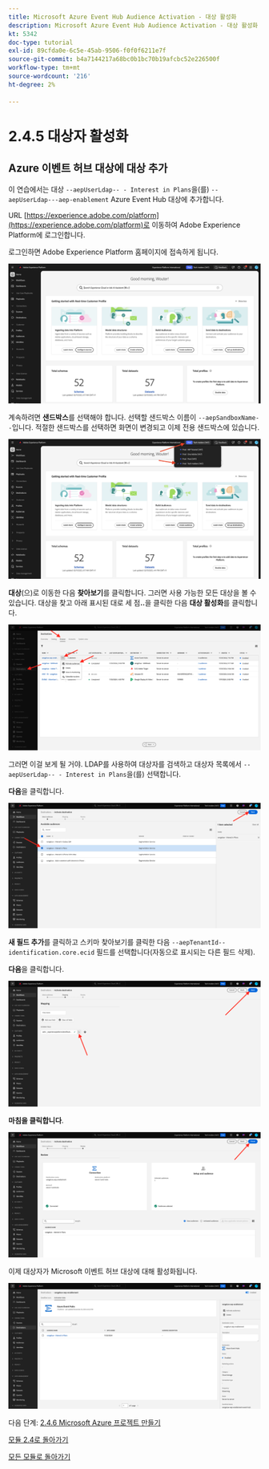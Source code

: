 ```yaml
---
title: Microsoft Azure Event Hub Audience Activation - 대상 활성화
description: Microsoft Azure Event Hub Audience Activation - 대상 활성화
kt: 5342
doc-type: tutorial
exl-id: 89cfda0e-6c5e-45ab-9506-f0f0f6211e7f
source-git-commit: b4a7144217a68bc0b1bc70b19afcbc52e226500f
workflow-type: tm+mt
source-wordcount: '216'
ht-degree: 2%

---
```


# 2.4.5 대상자 활성화

## Azure 이벤트 허브 대상에 대상 추가

이 연습에서는 대상 `--aepUserLdap-- - Interest in Plans`을(를) `--aepUserLdap---aep-enablement` Azure Event Hub 대상에 추가합니다.

URL [https://experience.adobe.com/platform](https://experience.adobe.com/platform)로 이동하여 Adobe Experience Platform에 로그인합니다.

로그인하면 Adobe Experience Platform 홈페이지에 접속하게 됩니다.

![데이터 수집](./../../../modules/datacollection/module1.2/images/home.png)

계속하려면 **샌드박스**&#x200B;를 선택해야 합니다. 선택할 샌드박스 이름이 ``--aepSandboxName--``입니다. 적절한 샌드박스를 선택하면 화면이 변경되고 이제 전용 샌드박스에 있습니다.

![데이터 수집](./../../../modules/datacollection/module1.2/images/sb1.png)

**대상**(으)로 이동한 다음 **찾아보기**&#x200B;를 클릭합니다. 그러면 사용 가능한 모든 대상을 볼 수 있습니다. 대상을 찾고 아래 표시된 대로 세 점&#x200B;**..**&#x200B;을 클릭한 다음 **대상 활성화**&#x200B;를 클릭합니다.

![5-01-select-destination.png](./images/501selectdestination.png)

그러면 이걸 보게 될 거야. LDAP를 사용하여 대상자를 검색하고 대상자 목록에서 `--aepUserLdap-- - Interest in Plans`을(를) 선택합니다.

**다음**&#x200B;을 클릭합니다.

![5-04-select-segment.png](./images/504selectsegment.png)

**새 필드 추가**&#x200B;를 클릭하고 스키마 찾아보기를 클릭한 다음 `--aepTenantId--identification.core.ecid` 필드를 선택합니다(자동으로 표시되는 다른 필드 삭제).

**다음**&#x200B;을 클릭합니다.

![5-05-select-attributes.png](./images/505selectattributes.png)

**마침을 클릭합니다**.

![5-06-destination-finish.png](./images/506destinationfinish.png)

이제 대상자가 Microsoft 이벤트 허브 대상에 대해 활성화됩니다.

![5-07-destination-segment-added.png](./images/507destinationsegmentadded.png)

다음 단계: [2.4.6 Microsoft Azure 프로젝트 만들기](./ex6.md)

[모듈 2.4로 돌아가기](./segment-activation-microsoft-azure-eventhub.md)

[모든 모듈로 돌아가기](./../../../overview.md)
